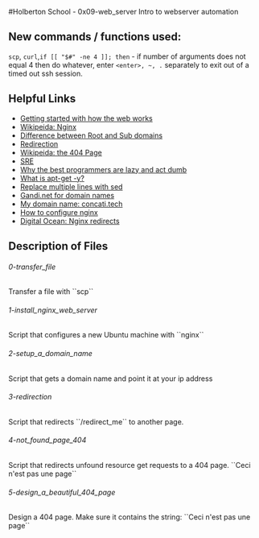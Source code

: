 #Holberton School - 0x09-web_server
Intro to webserver automation

## New commands / functions used:
``scp``, ``curl``,``if [[ "$#" -ne 4 ]]; then`` - if number of arguments does not equal 4 then do whatever, enter ``<enter>, ~, .`` separately to exit out of a timed out ssh session.

## Helpful Links
* [Getting started with how the web works](https://developer.mozilla.org/en-US/docs/Learn/Getting_started_with_the_web/How_the_Web_works)
* [Wikipeida: Nginx](https://en.wikipedia.org/wiki/Nginx)
* [Difference between Root and Sub domains](http://support.landingi.com/article/147-the-root-domain-and-sub-domain-differences)
* [Redirection](https://moz.com/learn/seo/redirection)
* [Wikipeida: the 404 Page](https://en.wikipedia.org/wiki/HTTP_404)
* [SRE](https://www.atlassian.com/it-unplugged/devops/site-reliability-engineering-sre)
* [Why the best programmers are lazy and act dumb](https://www.techwell.com/techwell-insights/2013/12/why-best-programmers-are-lazy-and-act-dumb)
* [What is apt-get -y?](http://askubuntu.com/questions/672892/what-does-y-mean-in-apt-get-y-install-command)
* [Replace multiple lines with sed](http://stackoverflow.com/questions/26041088/sed-replace-line-with-multiline-variable)
* [Gandi.net for domain names](https://www.gandi.net/)
* [My domain name: concati.tech](https://concati.tech)
* [How to configure nginx](https://www.linode.com/docs/websites/nginx/how-to-configure-nginx)
* [Digital Ocean: Nginx redirects](https://www.digitalocean.com/community/tutorials/how-to-create-temporary-and-permanent-redirects-with-nginx)

## Description of Files
<h6>0-transfer_file</h6>
Transfer a file with ``scp``

<h6>1-install_nginx_web_server</h6>
Script that configures a new Ubuntu machine with ``nginx``

<h6>2-setup_a_domain_name</h6>
Script that gets a domain name and point it at your ip address

<h6>3-redirection</h6>
Script that redirects ``/redirect_me`` to another page.

<h6>4-not_found_page_404</h6>
Script that redirects unfound resource get requests to a 404 page. ``Ceci n'est pas une page``

<h6>5-design_a_beautiful_404_page</h6>
Design a 404 page. Make sure it contains the string: ``Ceci n'est pas une page``
